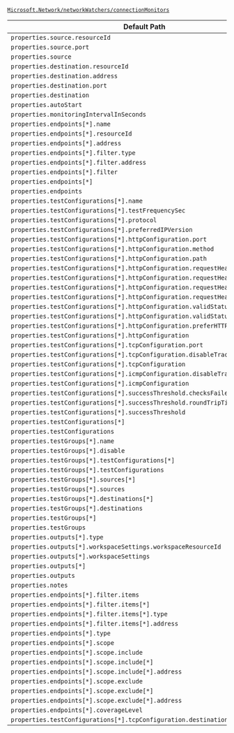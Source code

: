 [`Microsoft.Network/networkWatchers/connectionMonitors`](https://docs.microsoft.com/en-us/azure/templates/microsoft.network/networkwatchers/connectionmonitors)

| Default Path | Alias |
|---|---|
| `properties.source.resourceId` | `Microsoft.Network/networkWatchers/connectionMonitors/source.resourceId` |
| `properties.source.port` | `Microsoft.Network/networkWatchers/connectionMonitors/source.port` |
| `properties.source` | `Microsoft.Network/networkWatchers/connectionMonitors/source` |
| `properties.destination.resourceId` | `Microsoft.Network/networkWatchers/connectionMonitors/destination.resourceId` |
| `properties.destination.address` | `Microsoft.Network/networkWatchers/connectionMonitors/destination.address` |
| `properties.destination.port` | `Microsoft.Network/networkWatchers/connectionMonitors/destination.port` |
| `properties.destination` | `Microsoft.Network/networkWatchers/connectionMonitors/destination` |
| `properties.autoStart` | `Microsoft.Network/networkWatchers/connectionMonitors/autoStart` |
| `properties.monitoringIntervalInSeconds` | `Microsoft.Network/networkWatchers/connectionMonitors/monitoringIntervalInSeconds` |
| `properties.endpoints[*].name` | `Microsoft.Network/networkWatchers/connectionMonitors/endpoints[*].name` |
| `properties.endpoints[*].resourceId` | `Microsoft.Network/networkWatchers/connectionMonitors/endpoints[*].resourceId` |
| `properties.endpoints[*].address` | `Microsoft.Network/networkWatchers/connectionMonitors/endpoints[*].address` |
| `properties.endpoints[*].filter.type` | `Microsoft.Network/networkWatchers/connectionMonitors/endpoints[*].filter.type` |
| `properties.endpoints[*].filter.address` | `Microsoft.Network/networkWatchers/connectionMonitors/endpoints[*].filter.address` |
| `properties.endpoints[*].filter` | `Microsoft.Network/networkWatchers/connectionMonitors/endpoints[*].filter` |
| `properties.endpoints[*]` | `Microsoft.Network/networkWatchers/connectionMonitors/endpoints[*]` |
| `properties.endpoints` | `Microsoft.Network/networkWatchers/connectionMonitors/endpoints` |
| `properties.testConfigurations[*].name` | `Microsoft.Network/networkWatchers/connectionMonitors/testConfigurations[*].name` |
| `properties.testConfigurations[*].testFrequencySec` | `Microsoft.Network/networkWatchers/connectionMonitors/testConfigurations[*].testFrequencySec` |
| `properties.testConfigurations[*].protocol` | `Microsoft.Network/networkWatchers/connectionMonitors/testConfigurations[*].protocol` |
| `properties.testConfigurations[*].preferredIPVersion` | `Microsoft.Network/networkWatchers/connectionMonitors/testConfigurations[*].preferredIPVersion` |
| `properties.testConfigurations[*].httpConfiguration.port` | `Microsoft.Network/networkWatchers/connectionMonitors/testConfigurations[*].httpConfiguration.port` |
| `properties.testConfigurations[*].httpConfiguration.method` | `Microsoft.Network/networkWatchers/connectionMonitors/testConfigurations[*].httpConfiguration.method` |
| `properties.testConfigurations[*].httpConfiguration.path` | `Microsoft.Network/networkWatchers/connectionMonitors/testConfigurations[*].httpConfiguration.path` |
| `properties.testConfigurations[*].httpConfiguration.requestHeaders[*].name` | `Microsoft.Network/networkWatchers/connectionMonitors/testConfigurations[*].httpConfiguration.requestHeaders[*].name` |
| `properties.testConfigurations[*].httpConfiguration.requestHeaders[*].value` | `Microsoft.Network/networkWatchers/connectionMonitors/testConfigurations[*].httpConfiguration.requestHeaders[*].value` |
| `properties.testConfigurations[*].httpConfiguration.requestHeaders[*]` | `Microsoft.Network/networkWatchers/connectionMonitors/testConfigurations[*].httpConfiguration.requestHeaders[*]` |
| `properties.testConfigurations[*].httpConfiguration.requestHeaders` | `Microsoft.Network/networkWatchers/connectionMonitors/testConfigurations[*].httpConfiguration.requestHeaders` |
| `properties.testConfigurations[*].httpConfiguration.validStatusCodeRanges[*]` | `Microsoft.Network/networkWatchers/connectionMonitors/testConfigurations[*].httpConfiguration.validStatusCodeRanges[*]` |
| `properties.testConfigurations[*].httpConfiguration.validStatusCodeRanges` | `Microsoft.Network/networkWatchers/connectionMonitors/testConfigurations[*].httpConfiguration.validStatusCodeRanges` |
| `properties.testConfigurations[*].httpConfiguration.preferHTTPS` | `Microsoft.Network/networkWatchers/connectionMonitors/testConfigurations[*].httpConfiguration.preferHTTPS` |
| `properties.testConfigurations[*].httpConfiguration` | `Microsoft.Network/networkWatchers/connectionMonitors/testConfigurations[*].httpConfiguration` |
| `properties.testConfigurations[*].tcpConfiguration.port` | `Microsoft.Network/networkWatchers/connectionMonitors/testConfigurations[*].tcpConfiguration.port` |
| `properties.testConfigurations[*].tcpConfiguration.disableTraceRoute` | `Microsoft.Network/networkWatchers/connectionMonitors/testConfigurations[*].tcpConfiguration.disableTraceRoute` |
| `properties.testConfigurations[*].tcpConfiguration` | `Microsoft.Network/networkWatchers/connectionMonitors/testConfigurations[*].tcpConfiguration` |
| `properties.testConfigurations[*].icmpConfiguration.disableTraceRoute` | `Microsoft.Network/networkWatchers/connectionMonitors/testConfigurations[*].icmpConfiguration.disableTraceRoute` |
| `properties.testConfigurations[*].icmpConfiguration` | `Microsoft.Network/networkWatchers/connectionMonitors/testConfigurations[*].icmpConfiguration` |
| `properties.testConfigurations[*].successThreshold.checksFailedPercent` | `Microsoft.Network/networkWatchers/connectionMonitors/testConfigurations[*].successThreshold.checksFailedPercent` |
| `properties.testConfigurations[*].successThreshold.roundTripTimeMs` | `Microsoft.Network/networkWatchers/connectionMonitors/testConfigurations[*].successThreshold.roundTripTimeMs` |
| `properties.testConfigurations[*].successThreshold` | `Microsoft.Network/networkWatchers/connectionMonitors/testConfigurations[*].successThreshold` |
| `properties.testConfigurations[*]` | `Microsoft.Network/networkWatchers/connectionMonitors/testConfigurations[*]` |
| `properties.testConfigurations` | `Microsoft.Network/networkWatchers/connectionMonitors/testConfigurations` |
| `properties.testGroups[*].name` | `Microsoft.Network/networkWatchers/connectionMonitors/testGroups[*].name` |
| `properties.testGroups[*].disable` | `Microsoft.Network/networkWatchers/connectionMonitors/testGroups[*].disable` |
| `properties.testGroups[*].testConfigurations[*]` | `Microsoft.Network/networkWatchers/connectionMonitors/testGroups[*].testConfigurations[*]` |
| `properties.testGroups[*].testConfigurations` | `Microsoft.Network/networkWatchers/connectionMonitors/testGroups[*].testConfigurations` |
| `properties.testGroups[*].sources[*]` | `Microsoft.Network/networkWatchers/connectionMonitors/testGroups[*].sources[*]` |
| `properties.testGroups[*].sources` | `Microsoft.Network/networkWatchers/connectionMonitors/testGroups[*].sources` |
| `properties.testGroups[*].destinations[*]` | `Microsoft.Network/networkWatchers/connectionMonitors/testGroups[*].destinations[*]` |
| `properties.testGroups[*].destinations` | `Microsoft.Network/networkWatchers/connectionMonitors/testGroups[*].destinations` |
| `properties.testGroups[*]` | `Microsoft.Network/networkWatchers/connectionMonitors/testGroups[*]` |
| `properties.testGroups` | `Microsoft.Network/networkWatchers/connectionMonitors/testGroups` |
| `properties.outputs[*].type` | `Microsoft.Network/networkWatchers/connectionMonitors/outputs[*].type` |
| `properties.outputs[*].workspaceSettings.workspaceResourceId` | `Microsoft.Network/networkWatchers/connectionMonitors/outputs[*].workspaceSettings.workspaceResourceId` |
| `properties.outputs[*].workspaceSettings` | `Microsoft.Network/networkWatchers/connectionMonitors/outputs[*].workspaceSettings` |
| `properties.outputs[*]` | `Microsoft.Network/networkWatchers/connectionMonitors/outputs[*]` |
| `properties.outputs` | `Microsoft.Network/networkWatchers/connectionMonitors/outputs` |
| `properties.notes` | `Microsoft.Network/networkWatchers/connectionMonitors/notes` |
| `properties.endpoints[*].filter.items` | `Microsoft.Network/networkWatchers/connectionMonitors/endpoints[*].filter.items` |
| `properties.endpoints[*].filter.items[*]` | `Microsoft.Network/networkWatchers/connectionMonitors/endpoints[*].filter.items[*]` |
| `properties.endpoints[*].filter.items[*].type` | `Microsoft.Network/networkWatchers/connectionMonitors/endpoints[*].filter.items[*].type` |
| `properties.endpoints[*].filter.items[*].address` | `Microsoft.Network/networkWatchers/connectionMonitors/endpoints[*].filter.items[*].address` |
| `properties.endpoints[*].type` | `Microsoft.Network/networkWatchers/connectionMonitors/endpoints[*].type` |
| `properties.endpoints[*].scope` | `Microsoft.Network/networkWatchers/connectionMonitors/endpoints[*].scope` |
| `properties.endpoints[*].scope.include` | `Microsoft.Network/networkWatchers/connectionMonitors/endpoints[*].scope.include` |
| `properties.endpoints[*].scope.include[*]` | `Microsoft.Network/networkWatchers/connectionMonitors/endpoints[*].scope.include[*]` |
| `properties.endpoints[*].scope.include[*].address` | `Microsoft.Network/networkWatchers/connectionMonitors/endpoints[*].scope.include[*].address` |
| `properties.endpoints[*].scope.exclude` | `Microsoft.Network/networkWatchers/connectionMonitors/endpoints[*].scope.exclude` |
| `properties.endpoints[*].scope.exclude[*]` | `Microsoft.Network/networkWatchers/connectionMonitors/endpoints[*].scope.exclude[*]` |
| `properties.endpoints[*].scope.exclude[*].address` | `Microsoft.Network/networkWatchers/connectionMonitors/endpoints[*].scope.exclude[*].address` |
| `properties.endpoints[*].coverageLevel` | `Microsoft.Network/networkWatchers/connectionMonitors/endpoints[*].coverageLevel` |
| `properties.testConfigurations[*].tcpConfiguration.destinationPortBehavior` | `Microsoft.Network/networkWatchers/connectionMonitors/testConfigurations[*].tcpConfiguration.destinationPortBehavior` |

